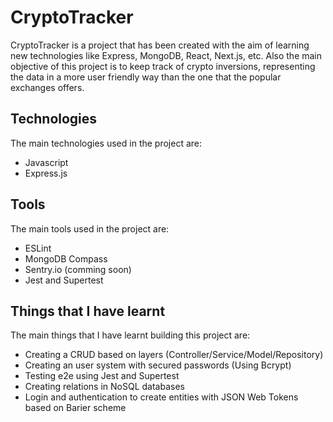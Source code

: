 # CryptoTracker
CryptoTracker is a project that has been created with the aim of learning new technologies like Express, MongoDB, React, Next.js, etc. Also the main objective of this project is to keep track of crypto inversions, representing the data in a more user friendly way than the one that the popular exchanges offers.

## Technologies
The main technologies used in the project are:
- Javascript
- Express.js


## Tools
The main tools used in the project are:
- ESLint
- MongoDB Compass
- Sentry.io (comming soon)
- Jest and Supertest

## Things that I have learnt
The main things that I have learnt building this project are:
- Creating a CRUD based on layers (Controller/Service/Model/Repository)
- Creating an user system with secured passwords (Using Bcrypt)
- Testing e2e using Jest and Supertest
- Creating relations in NoSQL databases
- Login and authentication to create entities with JSON Web Tokens based on Barier scheme
